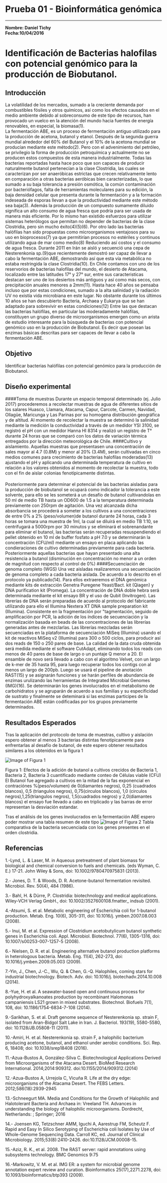 # Prueba 01 - Bioinformática genómica
___

**Nombre: Daniel Tichy**  
**Fecha:10/04/2016**
&nbsp;

#  Identificación de Bacterias halofilas con potencial genómico para la producción de Biobutanol.

##  Introducción 

La volatilidad de los mercados, sumado a la creciente demanda por combustibles fósiles y otros químicos, así como los efectos causados en el medio ambiente debido al sobreconsumo de este tipo de recursos, han provocado un vuelco en la atención del mundo hacia fuentes de energía renovables, en especial, la biomasa(1).   
La fermentación ABE, es un proceso de fermentación antiguo utilizado para la producción de acetona, butanol y etanol. Después de la segunda guerra mundial alrededor del 60% del Butanol y el 10% de la acetona mundial se producían mediante este método(2). Pero con el advenimiento del petróleo, se privilegio la forma de producción petroquímica y actualmente no se producen estos compuestos de esta manera industrialmente. Todas las bacterias reportadas hasta hace poco que son capaces de producir naturalmente butanol pertenecían a la clase
Clostridia, las cuales se caracterizan por ser anaeróbicas estrictas que crecen relativamente lento en comparación a otras bacterias aeróbicas bien caracterizadas, lo que sumado a su baja tolerancia a presión osmótica, la común contaminación por bacteriófagos, falta de herramientas moleculares para su edición, la baja densidad celular que presenta durante la fermentación 
y a la formación indeseada de esporas llevan a que la productividad mediante este método sea baja(3).
Además la producción de un compuesto sumamente diluido significa un alto consumo de agua fresca que podría para ser usada de manera más eficiente. Por lo mismo han existido esfuerzos para utilizar sistemas heterólogos que permitan no depender de bacterias de la clase Clostridia, pero sin mucho éxito(4)(5)(6).
Por otro lado las bacterias halófilas han sido propuestas como microorganismos ventajosos para su uso en bioprocesos(7) ya que permitirían procesos no estériles y continuos utilizando agua de mar como medio(8) Reduciendo así costos y el  consumo de agua fresca. 
Durante 2011 en Irán se aisló y secuenció una cepa de Nesterenkonia sp.(9)que recientemente demostró ser capaz de llevar a cabo la fermentación ABE, demostrando así que esta vía metabólica no estaba restringida la clase Clostridia(10). 
En Chile contamos con uno de los reservorios de bacterias halofilas del mundo, el desierto de Atacama, localizado entre las latitudes 17° y 27° sur, entre sus caracteristicas destacan ser uno de los desiertos más antiguos y así como más secos, con precipitación anuales menores a 2mm(11). Hasta hace 40 años se pensaba incluso que por estas condiciones, sumado a la alta
salinidad y la radiación UV no existía vida microbiana en este lugar. No obstante durante los últimos 10 años se han descubierto Bacteria, Archaea y Eukarya que se han adaptado para sobrevivir en estas condiciones(12) Entre las que destacan las bacterias halófilas, en particular las moderadamente halófilas, constituyen un grupo diverso de microorganismos emergen 
como un arista de estudio interesante para la búsqueda de bacterias con potencial genómico uso en la producción de Biobutanol.
Es decir que posean las enzimas básicas descritas para ser capaces de llevar a cabo la fermentación ABE. 

##  Objetivo 
Identificar bacterias halófilas con potencial genómico para la producción de Biobutanol. 

##  Diseño experimental

####Toma de muestras
Durante un espacio temporal determinado (ej. Julio 2017) procederemos a recolectar muestras de agua de diferentes sitios 
de los salares Huasco, Llamara, Atacama, Capur, Carcote, Carmen, Navidad, Ollagüe, Maricunga y Las Parinas por su homogena distribución geográfica y de altitud. Al momento de recolectar la muestra se determinó la salinidad mediante la medición la conductividad a través de un medidor YSI 3100, se registró el pH con un medidor Hanna HI 8314 y realizó un registro de T° 
durante 24 horas que se comparó con los datos de variación térmica entregados por la dirección meteorológica de Chile. 
####Cultivo y aislamiento. 
Aquellas muestras que presentasen una concentración de sales mayor al 4.7 (0.8M) y menor al 20% (3.4M), serán cultivadas en cinco medios comunes para crecimiento de bacterias halofilas moderadas(13) ajustando el pH y aplicando una determinada temperatura de cultivo en relación a los valores obtenidos al momento de recolectar la muestra, todo con el fin de aislar colonias fenotípicamente distintas. 
####
Posteriormente para determinar el potencial de las bacterias aisladas para la producción de biobutanol se ocupará como indicador la tolerancia a este solvente, para ello se les someterá a un desafío de butanol cultivandolas en 50 ml de medio TB hasta un OD600 de 1.5 a la temperatura determinada previamente con 250rpm de agitación. 
Una vez alcanzada dicha absorbancia se procederá a someter a los cultivos a una concentraciones de entre 0% a 2% (peso/volumen)de butanol durante 24 horas, cada 3 horas se tomara una muestra de 1ml, la cual se diluirá en medio TB 1:10, se centrifugará a 5000rpm por 30 minutos y se eliminará el sobrenandante para eliminar el butanol, las bacterias serán recuperadas resuspendiendo el pellet 
obtenido en 10 ml de buffer fosfato a pH 7.0 y se determinarán la concentración (CFU/ml) mediante un ensayo en placa  aplicando 
las condieraciones de cultivo determinadas previamente para cada bacteria. Posteriormente aquellas bacterias que hayan presentado una alta resistencia a butanol (disminución en concentración no menor a un orden de magnitud con respecto al control de 0%) 
####Secuenciación de genoma completo (WGS)
Una vez aisladas realizaremos una secuenciación de genoma completo a cada bacteria aislada.
De acuerdo a lo descrito en el protocolo ya publicado(14). Para ellos extraeremos el DNA genómica mediante kits de extracción Genetra Puregene Yeast/Bact. kit (Qiagen) y DNA purification kit (Promega). La concentración de DNA doble hebra será determinada mediante el kit ensayo BR y el uso de Qubit (Invitrogen). 
Las librerías de DNA serán preparadas de acuerdo al protocolo del fabricante utilizando para ello el Illumina Nextera XT DNA sample preparation kit (Illumina). Consistente en la fragmentación por "tagmentación, seguido de amplificación por PCR, la adición de los índices de secuenciación y la normalización basada en beads de las concentraciones de las librerías generadas antes de mezclarlas. Las librerías mezcladas serán secuenciadas en la plataforma de secuenciación MiSeq (Illumina) usando el kit de reactivos MiSeq v2 (Illumina) para 300 o 500 ciclos, para producir así dos reads de 150 o 250 pares de base. 
La calidad de la data cruda obtenida será medida mediante el software CutAdapt, eliminando todos los reads con menos de 40 pares de base de largo o un puntaje Q menor a 20. El ensamble de novo será llevado a cabo con el algoritmo Velvet, con un largo de k-mer de 35 hasta 95, para luego recuperar todos los contigs con al menos un largo de 200pb.
Luego se usará el pipeline de anotación RAST(15) y se asignarán funciones y se harán perfiles de abundancia de enzimas urulizando las herramientas de Integrated Microbial Genomes (IMG)(16). Se determinarán los genes involucrados en el metabolismo de carbohidratos y se agruparán de acuerdo a sus familias y su especificidad de sustrato y finalmente 
se deteminará si las enzimas participes de la fermentación ABE están codificadas por los grupos previamente determinados.

##  Resultados Esperados 
Tras la aplicación del protocolo de toma de muestras, cultivo y aislación espero obtener al menos 3 bacterias distintas fenotipicamente para enfrentarlas al desafío de butanol, de este espero obtener resultados similares a los obtenidos en la figura 1 

![Image of Figura 1](https://raw.githubusercontent.com/Daniel-Tichy/Bioinfo-Geno/master/figura1.png)

Figura 1: Efectos de la adición de butanol a cultivos crecidos de Bacteria 1, Bacteria 2, Bacteria 3 cuantificado mediante conteo de Células viable (CFU)
El Butanol fue agregado a cultivos en la mitad de la fas exponencial en contraciónes %(peso/volumen) de 0(diamantes negros), 0,25 (cuadrados blancos), 0,5 (triangulos negros), 0,75(circulos blancos), 1,0 (circulos negros),1,25(triangulos negros), 1,5(cuadrados negros) y 2,0(diamantes blancos)
el ensayo fue llevado a cabo en triplicado y las barras de error representan la desviación estandar.

Tras el análisis de los genes involucrados en la fermentación ABE espero poder mostrar una tabla resumen de este tipo 
![Image of Figura 2](https://raw.githubusercontent.com/Daniel-Tichy/Bioinfo-Geno/master/figura2.jpg)
Tabla comparativa de la bacteria secuenciada con los genes presentes en el orden clostridia. 

## Referencias

1.-Lynd, L. & Laser, M. in Aqueous pretreatment of plant biomass for biological and chemical conversion to fuels and chemicals. (eds
Wyman, C. E.) 17-21. John Wiley & Sons, doi: 10.1002/9780470975831 (2013).

2.- Jones, D. T. & Woods, D. R. Acetone-butanol fermentation revisited. Microbiol. Rev. 50(4), 484 (1986).

3.- Bahl, H. & Dürre, P. Clostridia: biotechnology and medical applications. Wiley-VCH Verlag GmbH., doi: 10.1002/3527600108.fmatter_
indsub (2001).

4.-Atsumi, S. et al. Metabolic engineering of Escherichia coli for 1-butanol production. Metab. Eng. 10(6), 305-311, doi: 10.1016/j.
ymben.2007.08.003 (2008).

5.- Inui, M. et al. Expression of Clostridium acetobutylicum butanol synthetic genes in Escherichia coli. Appl. Microbiol. Biotechnol.
77(6), 1305-1316, doi: 10.1007/s00253-007-1257-5 (2008).

6.- Nielsen, D. R. et al. Engineering alternative butanol production platforms in heterologous bacteria. Metab. Eng. 11(4), 262-273, doi:
10.1016/j.ymben.2009.05.003 (2009).

7.-Yin, J., Chen, J.-C., Wu, Q. & Chen, G.-Q. Halophiles, coming stars for industrial biotechnology. Biotech. Adv. doi: 10.1016/j.
biotechadv.2014.10.008 (2014).

8.-Yue, H. et al. A seawater-based open and continuous process for polyhydroxyalkanoates production by recombinant Halomonas
campaniensis LS21 grown in mixed substrates. Biotechnol. Biofuels 7(1), 108, doi: 10.1186/1754-6834-7-108 (2014).

9.-Sarikhan, S. et al. Draft genome sequence of Nesterenkonia sp. strain F, isolated from Aran-Bidgol Salt Lake in Iran. J. Bacteriol.
193(19), 5580-5580, doi: 10.1128/JB.05808-11 (2011).

10.-Amiri, H. et al. Nesterenkonia sp. strain F, a halophilic bacterium producing acetone, butanol, and ethanol under aerobic conditions. Sci. 
Rep. 6, 18408; doi: 10.1038/srep18408 (2016).

11.-Azua-Bustos A, González-Silva C. Biotechnological Applications Derived from Microorganisms of the Atacama Desert. BioMed Research International. 
2014;2014:909312. doi:10.1155/2014/909312.(2014)

12.-Azua-Bustos A, Urrejola C, Vicuña R. Life at the dry edge: microorganisms of the Atacama Desert. The FEBS Letters. 2012;586(18):2939-2945

13.-Schneegurt MA. Media and Conditions for the Growth of Halophilic and Halotolerant Bacteria and Archaea in: Vreeland TH. Advances in understanding the biology of halophilic microorganisms. Dordrecht, Netherlands: ; Springer; 2016 

14.- Joensen KG, Tetzschner AMM, Iguchi A, Aarestrup FM, Scheutz F. Rapid and Easy In Silico Serotyping of Escherichia coli Isolates by Use of Whole-Genome Sequencing Data. Carroll KC, ed. Journal of Clinical Microbiology. 2015;53(8):2410-2426. doi:10.1128/JCM.00008-15.

15.-Aziz, R. K., et al. 2008. The RAST server: rapid annotations using subsystems technology. BMC Genomics 9:75

16.-Markowitz, V. M. et al. IMG ER: a system for microbial genome annotation expert review and curation. Bioinformatics 25(17),2271.2278, doi: 10.1093/bioinformatics/btp393 (2009).













